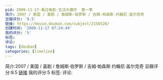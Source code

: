 ```yaml
---
pid: 2009-11-17-看过电影-生活大爆炸  第一季
简介: 2007 / 美国 / 喜剧 / 詹姆斯·伯罗斯 / 吉姆·帕森斯 约翰尼·盖尔克奇
豆瓣评分: '9.5'
链接: https://movie.douban.com/subject/2156528/
创建时间: '2009-11-17 07:24:49'
我的评分: '5'
标签:
评论:
tags: [douban]
categories: [timeline]
---
```

简介:2007 / 美国 / 喜剧 / 詹姆斯·伯罗斯 / 吉姆·帕森斯 约翰尼·盖尔克奇
豆瓣评分:9.5
[链接](https://movie.douban.com/subject/2156528/)
我的评分:5
标签:
评论:
